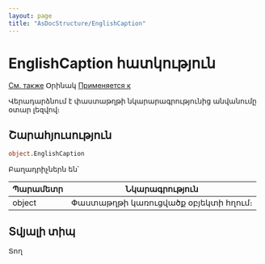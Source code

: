 ```yaml
---
layout: page
title: "AsDocStructure/EnglishCaption"
---
```



# EnglishCaption հատկություն

[См. также](Redraw.md) Օրինակ [Применяется к](../ASDocStructure.md)

Վերադարձնում է փաստաթղթի նկարարագրությունից անվանումը օտար լեզվով։

## Շարահյուսություն

``` vb
object.EnglishCaption
```

Բաղադրիչներն են՝ 


| Պարամետր | Նկարագրություն |
|--|--|
| object| Փաստաթղթի կառուցվածք օբյեկտի հղում։ |


## Տվյալի տիպ

Տող